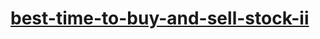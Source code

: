 # [best-time-to-buy-and-sell-stock-ii](https://leetcode-cn.com/problems/best-time-to-buy-and-sell-stock-ii)
